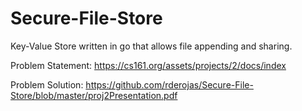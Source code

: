 # Secure-File-Store
Key-Value Store written in go that allows file appending and sharing.


Problem Statement:
https://cs161.org/assets/projects/2/docs/index

Problem Solution:
https://github.com/rderojas/Secure-File-Store/blob/master/proj2Presentation.pdf

